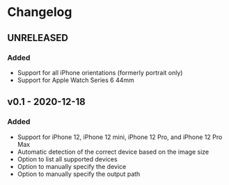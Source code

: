 # Changelog

## UNRELEASED

### Added

- Support for all iPhone orientations (formerly portrait only)
- Support for Apple Watch Series 6 44mm

## v0.1 - 2020-12-18

### Added

- Support for iPhone 12, iPhone 12 mini, iPhone 12 Pro, and iPhone 12 Pro Max
- Automatic detection of the correct device based on the image size
- Option to list all supported devices
- Option to manually specify the device
- Option to manually specify the output path
